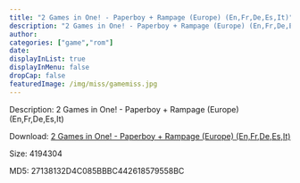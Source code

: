 ```yaml
---
title: "2 Games in One! - Paperboy + Rampage (Europe) (En,Fr,De,Es,It)"
description: "2 Games in One! - Paperboy + Rampage (Europe) (En,Fr,De,Es,It)"
author: 
categories: ["game","rom"]
date: 
displayInList: true
displayInMenu: false
dropCap: false
featuredImage: /img/miss/gamemiss.jpg
---
```


Description: 2 Games in One! - Paperboy + Rampage (Europe) (En,Fr,De,Es,It)

Download: <a style="text-decoration:underline;" href="https://mega.nz/#!uHQwGCyZ!jhv8fNPnuQouoo1W6T0vxFOxzCyNoGBaWUJ6eDyOmE4" target = "_blank" rel = "nofollow" > 2 Games in One! - Paperboy + Rampage (Europe) (En,Fr,De,Es,It)</a>

Size: 4194304

MD5: 27138132D4C085BBBC442618579558BC

